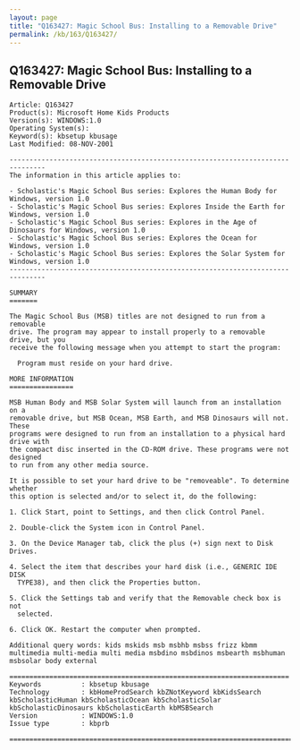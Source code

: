 ```yaml
---
layout: page
title: "Q163427: Magic School Bus: Installing to a Removable Drive"
permalink: /kb/163/Q163427/
---
```


## Q163427: Magic School Bus: Installing to a Removable Drive

	Article: Q163427
	Product(s): Microsoft Home Kids Products
	Version(s): WINDOWS:1.0
	Operating System(s): 
	Keyword(s): kbsetup kbusage
	Last Modified: 08-NOV-2001
	
	-------------------------------------------------------------------------------
	The information in this article applies to:
	
	- Scholastic's Magic School Bus series: Explores the Human Body for Windows, version 1.0 
	- Scholastic's Magic School Bus series: Explores Inside the Earth for Windows, version 1.0 
	- Scholastic's Magic School Bus series: Explores in the Age of Dinosaurs for Windows, version 1.0 
	- Scholastic's Magic School Bus series: Explores the Ocean for Windows, version 1.0 
	- Scholastic's Magic School Bus series: Explores the Solar System for Windows, version 1.0 
	-------------------------------------------------------------------------------
	
	SUMMARY
	=======
	
	The Magic School Bus (MSB) titles are not designed to run from a removable
	drive. The program may appear to install properly to a removable drive, but you
	receive the following message when you attempt to start the program:
	
	  Program must reside on your hard drive.
	
	MORE INFORMATION
	================
	
	MSB Human Body and MSB Solar System will launch from an installation on a
	removable drive, but MSB Ocean, MSB Earth, and MSB Dinosaurs will not. These
	programs were designed to run from an installation to a physical hard drive with
	the compact disc inserted in the CD-ROM drive. These programs were not designed
	to run from any other media source.
	
	It is possible to set your hard drive to be "removeable". To determine whether
	this option is selected and/or to select it, do the following:
	
	1. Click Start, point to Settings, and then click Control Panel.
	
	2. Double-click the System icon in Control Panel.
	
	3. On the Device Manager tab, click the plus (+) sign next to Disk Drives.
	
	4. Select the item that describes your hard disk (i.e., GENERIC IDE DISK
	  TYPE38), and then click the Properties button.
	
	5. Click the Settings tab and verify that the Removable check box is not
	  selected.
	
	6. Click OK. Restart the computer when prompted.
	
	Additional query words: kids mskids msb msbhb msbss frizz kbmm multimedia multi-media multi media msbdino msbdinos msbearth msbhuman msbsolar body external
	
	======================================================================
	Keywords          : kbsetup kbusage 
	Technology        : kbHomeProdSearch kbZNotKeyword kbKidsSearch kbScholasticHuman kbScholasticOcean kbScholasticSolar kbScholasticDinosaurs kbScholasticEarth kbMSBSearch
	Version           : WINDOWS:1.0
	Issue type        : kbprb
	
	=============================================================================
	
